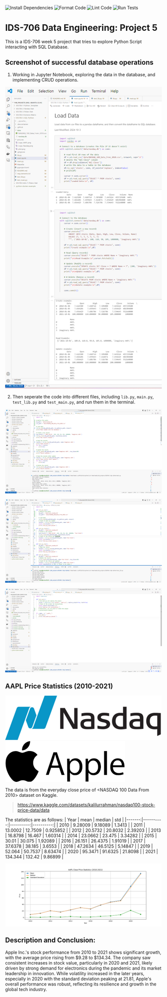 ![Install Dependencies](https://github.com/haobo-yuan/IDS706-5-SQL-Python/actions/workflows/install.yml/badge.svg)
![Format Code](https://github.com/haobo-yuan/IDS706-5-SQL-Python/actions/workflows/format.yml/badge.svg)
![Lint Code](https://github.com/haobo-yuan/IDS706-5-SQL-Python/actions/workflows/lint.yml/badge.svg)
![Run Tests](https://github.com/haobo-yuan/IDS706-5-SQL-Python/actions/workflows/test.yml/badge.svg)

# IDS-706 Data Engineering: Project 5
This is a IDS-706 week 5 project that tries to explore Python Script interacting with SQL Database.

## Screenshot of successful database operations

1. Working in Jupyter Notebook, exploring the data in the database, and implementing CRUD operations.

![Screenshot_Notebook](pictures/Succeed_in_implementing_CRUD_in_Jupyter_Notebooks.png)

2. Then seperate the code into different files, including `lib.py`, `main.py`, `test_lib.py` and `test_main.py`, and run them in the terminal.

![Screenshot_main](pictures/Succeed_in_main.png)

![Screenshot_test_lib](pictures/Succeed_in_test_lib.png)

![Screenshot_test_main](pictures/Succeed_in_test_main.png)

## AAPL Price Statistics (2010-2021)

![Logo Nasdaq](pictures/Logo_Nasdaq.png)![Logo AAPL](pictures/Logo_AAPL.png)

The data is from the everyday close price of <NASDAQ 100 Data From 2010> dataset on Kaggle.
>https://www.kaggle.com/datasets/kalilurrahman/nasdaq100-stock-price-data/data 

The statistics are as follows:
|   Year |      mean |    median |       std |
|-------:|----------:|----------:|----------:|
|   2010 |   9.28009 |   9.18089 |  1.3413   |
|   2011 |  13.0002  |  12.7509  |  0.925852 |
|   2012 |  20.5732  |  20.8032  |  2.39203  |
|   2013 |  16.8798  |  16.467   |  1.60314  |
|   2014 |  23.0662  |  23.475   |  3.34282  |
|   2015 |  30.01    |  30.075   |  1.92089  |
|   2016 |  26.151   |  26.4375  |  1.91019  |
|   2017 |  37.6378  |  38.185   |  3.6553   |
|   2018 |  47.2634  |  46.5125  |  5.14847  |
|   2019 |  52.064   |  50.7537  |  8.63474  |
|   2020 |  95.3471  |  91.6325  | 21.8098   |
|   2021 | 134.344   | 132.42    |  9.86899  |

![Plot](pictures/plot.png)

## Description and Conclusion:
Apple Inc.'s stock performance from 2010 to 2021 shows significant growth, with the average
price rising from $9.28 to $134.34. The company saw consistent increases in stock value, 
particularly in 2020 and 2021, likely driven by strong demand for electronics during the pandemic
and its market leadership in innovation. While volatility increased in the later years, especially
in 2020 with the standard deviation peaking at 21.81, Apple's overall performance was robust,
reflecting its resilience and growth in the global tech industry.
